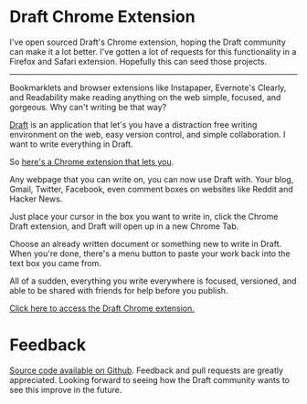 # Draft Chrome Extension

I've open sourced Draft's Chrome extension, hoping the Draft community can make it a lot better. I've gotten a lot of requests for this functionality in a Firefox and Safari extension. Hopefully this can seed those projects.

----------------

Bookmarklets and browser extensions like Instapaper, Evernote's Clearly, and Readability make reading anything on the web simple, focused, and gorgeous. Why can't writing be that way?

[Draft](http://draftin.com) is an application that let's you have a distraction free writing environment on the web, easy version control, and simple collaboration. I want to write everything in Draft.

So [here's a Chrome extension that lets you](https://chrome.google.com/webstore/detail/draft/amlbbbgcijmiooecobhkjblcdkjldmdk).

Any webpage that you can write on, you can now use Draft with. Your blog, Gmail, Twitter, Facebook, even comment boxes on websites like Reddit and Hacker News.

Just place your cursor in the box you want to write in, click the Chrome Draft extension, and Draft will open up in a new Chrome Tab. 

Choose an already written document or something new to write in Draft. When you're done, there's a menu button to paste your work back into the text box you came from. 

All of a sudden, everything you write everywhere is focused, versioned, and able to be shared with friends for help before you publish.

[Click here to access the Draft Chrome extension.](https://chrome.google.com/webstore/detail/draft/amlbbbgcijmiooecobhkjblcdkjldmdk)

# Feedback

[Source code available on Github](https://github.com/n8/draft_extension). Feedback and pull requests are greatly appreciated. Looking forward to seeing how the Draft community wants to see this improve in the future.

